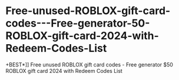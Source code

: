 # Free-unused-ROBLOX-gift-card-codes---Free-generator-50-ROBLOX-gift-card-2024-with-Redeem-Codes-List
+BEST*]] Free unused ROBLOX gift card codes - Free generator $50 ROBLOX gift card 2024 with Redeem Codes List
